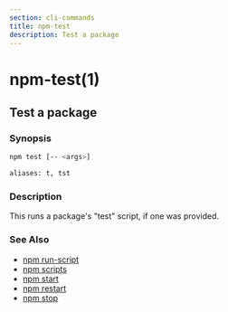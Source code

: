 ```yaml
---
section: cli-commands
title: npm-test
description: Test a package
---
```


# npm-test(1)

## Test a package

### Synopsis

```bash
npm test [-- <args>]

aliases: t, tst
```

### Description

This runs a package's "test" script, if one was provided.

### See Also

- [npm run-script](/cli-commands/npm-run-script)
- [npm scripts](/using-npm/scripts)
- [npm start](/cli-commands/npm-start)
- [npm restart](/cli-commands/npm-restart)
- [npm stop](/cli-commands/npm-stop)
